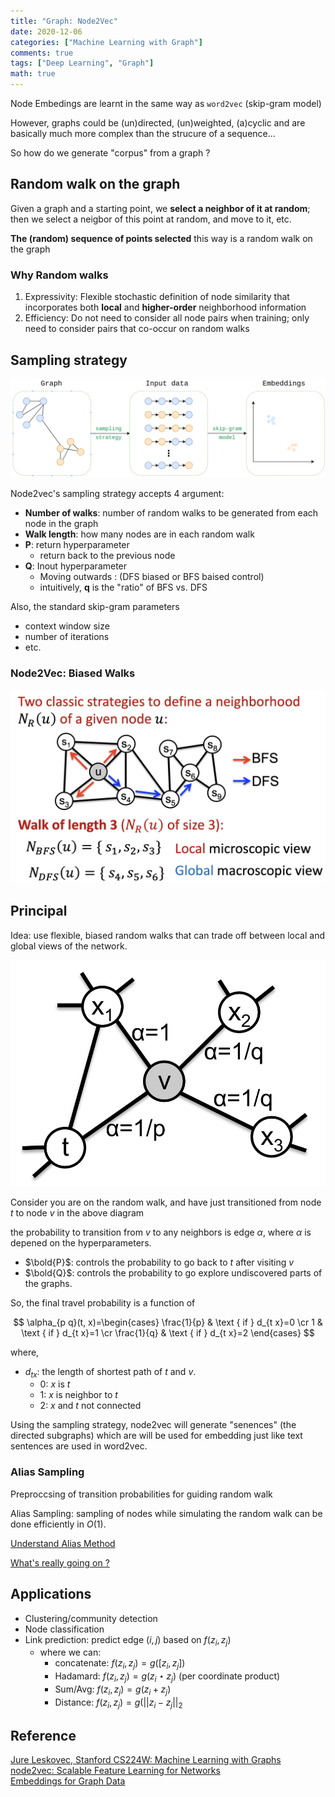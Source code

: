 ```yaml
---
title: "Graph: Node2Vec"
date: 2020-12-06
categories: ["Machine Learning with Graph"]
comments: true
tags: ["Deep Learning", "Graph"]
math: true
---
```


Node Embedings are learnt in the same way as `word2vec` (skip-gram model)

However, graphs could be (un)directed, (un)weighted, (a)cyclic and are basically much more complex than the strucure of a sequence...

So how do we generate "corpus" from a graph ?

## Random walk on the graph

Given a graph and a starting point, we **select a neighbor of it at random**; then we select a neigbor of this point at random, and move to it, etc.

**The (random) sequence of points selected** this way is a random walk on the graph

### Why Random walks

1. Expressivity: Flexible stochastic definition of node similarity that incorporates both **local** and **higher-order** neighborhood information
2. Efficiency: Do not need to consider all node pairs when training; only need to consider pairs that co-occur on random walks

## Sampling strategy

![node2vec2](/images/ml/node2vec2.png)

Node2vec's sampling strategy accepts 4 argument:
- **Number of walks**: number of random walks to be generated from each node in the graph
- **Walk length**: how many nodes are in each random walk
- **P**: return hyperparameter
  - return back to the previous node
- **Q**: Inout hyperparameter 
  - Moving outwards : (DFS biased or BFS baised control)
  - intuitively, **q** is the "ratio" of BFS vs. DFS

Also, the standard skip-gram parameters
- context window size
- number of iterations
- etc.

### Node2Vec: Biased Walks

![biasedwalk](/images/ml/randwalk.png)


## Principal

Idea: use flexible, biased random walks that can trade off between local and global views of the network.

![node2vec1](/images/ml/node2vec1.png)

Consider you are on the random walk, and have just transitioned from node $t$ to node $v$ in the above diagram

the probability to transition from $v$ to any neighbors is edge $\alpha$, where $\alpha$ is depened on the hyperparameters. 

- $\bold{P}$: controls the probability to go back to $t$ after visiting $v$
- $\bold{Q}$: controls the probability to go explore undiscovered parts of the graphs.

So, the final travel probability is a function of 

$$
\alpha_{p q}(t, x)=\begin{cases} 
\frac{1}{p} & \text { if } d_{t x}=0 \cr 
1 & \text { if } d_{t x}=1 \cr 
\frac{1}{q} & \text { if } d_{t x}=2
\end{cases}
$$

where,
- $d_{tx}$: the length of shortest path of $t$ and $v$.
  - 0: $x$ is $t$
  - 1: $x$ is neighbor to $t$
  - 2: $x$ and $t$ not connected  

Using the sampling strategy, node2vec will generate "senences" (the directed subgraphs) which are will be used for embedding just like text sentences are used in word2vec.

### Alias Sampling
Preproccsing of transition probabilities for guiding random walk

 Alias Sampling: sampling of nodes while simulating the random walk can be done efficiently in $O(1)$.

[Understand Alias Method](http://shomy.top/2017/05/09/alias-method-sampling/)

[What's really going on ?](https://zhuanlan.zhihu.com/p/56136631)


## Applications

- Clustering/community detection
- Node classification
- Link prediction: predict edge $(i,j)$ based on $f(z_i,z_j)$
  - where we can:
    - concatenate: $f(z_i,z_j) = g([z_i, z_j])$ 
    - Hadamard: $f(z_i,z_j) = g( z_i \star z_j)$ (per coordinate product)
    - Sum/Avg: $f(z_i,z_j) = g(z_i + z_j)$
    - Distance: $f(z_i,z_j) = g( || z_i - z_j || _2$

## Reference

[Jure Leskovec, Stanford CS224W: Machine Learning with Graphs](http://cs224w.stanford.edu)  
[node2vec: Scalable Feature Learning for Networks](https://cs.stanford.edu/~jure/pubs/node2vec-kdd16.pdf)  
[Embeddings for Graph Data](https://towardsdatascience.com/node2vec-embeddings-for-graph-data-32a866340fef)